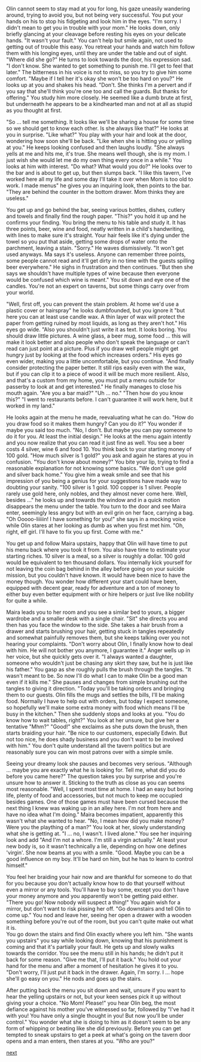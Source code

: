 Olin cannot seem to stay mad at you for long, his gaze uneasily wandering around, trying to avoid you, but not being very successful. You put your hands on his to stop his fidgeting and look him in the eyes. "I'm sorry. I didn't mean to get you in trouble with your mom." He looks down, only briefly glancing at your cleavage before resting his eyes on your delicate hands. "It wasn't your fault." You can't help but smile again, not used to getting out of trouble this easy. You retreat your hands and watch him follow them with his longing eyes, until they are under the table and out of sight. "Where did she go?" He turns to look towards the door, his expression sad. "I don't know. She wanted to get something to punish me. I'll get to feel that later." The bitterness in his voice is not to miss, so you try to give him some comfort. "Maybe if I tell her it's okay she won't be too hard on you?" He looks up at you and shakes his head. "Don't. She thinks I'm a pervert and if you say that she'll think you're one too and call the guards. But thanks for offering." You study him more closely. He seemed like a dumb brute at first, but underneath he appears to be a kindhearted man and not at all as stupid as you thought at first.

"So ... tell me something. It looks like we'll be sharing a house for some time so we should get to know each other. Is she always like that?" He looks at you in surprise. "Like what?" You play with your hair and look at the door, wondering how soon she'll be back. "Like when she is hitting you or yelling at you." He keeps looking confused and then laughs loudly. "She always yells at me and hits me, it's true. She means well though, she is my mom. I just wish she would let me do my own thing every once in a while." You looks at him with interest. "Do what? What would you do?" He looks over to the bar and is about to get up, but then slumps back. "I like this tavern, I've worked here all my life and some day I'll take it over when Mom is too old to work. I made menus" he gives you an inquiring look, then points to the bar. "They are behind the counter in the bottom drawer. Mom thinks they are useless."

You get up and go behind the bar, seeing various bottles, dishes, cutlery and towels and finally find the rough paper. "This?" you hold it up and he confirms your finding. You bring the menu to his table and study it. It has three points, beer, wine and food, neatly written in a child's handwriting, with lines to make sure it's straight. Your hair feels like it's dying under the towel so you put that aside, getting some drops of water onto the parchment, leaving a stain. "Sorry." He waves dismissively. "It won't get used anyways. Ma says it's useless. Anyone can remember three points, some people cannot read and it'll get dirty in no time with the guests spilling beer everywhere." He sighs in frustration and then continues. "But then she says we shouldn't have multiple types of wine because then everyone would be confused which wine is meant." You sit down and eye one of the candles. You're not an expert on taverns, but some things carry over from your world.

"Well, first off, you can prevent the stain problem. At home we'd use a plastic cover or hairspray" he looks dumbfounded, but you ignore it "but here you can at least use candle wax. A thin layer of wax will protect the paper from getting ruined by most liquids, as long as they aren't hot." His eyes go wide. "Also you shouldn't just write it as text. It looks boring. You should draw little pictures. A wine glass, a beer mug, some food ... this will make it look better and also people who don't speak the language or can't read can just point at a picture. Plus if you draw well people might get hungry just by looking at the food which increases orders." His eyes go even wider, making you a little uncomfortable, but you continue. "And finally consider protecting the paper better. It still rips easily even with the wax, but if you can clip it to a piece of wood it will be much more resilient. Also, and that's a custom from my home, you must put a menu outside for passerby to look at and get interested." He finally manages to close his mouth again. "Are you a bar maid?" "Uh ... no." "Then how do you know this?" "I went to restaurants before. I can't guarantee it will work here, but it worked in my land."

He looks again at the menu he made, reevaluating what he can do. "How do you draw food so it makes them hungry? Can you do it?" You wonder if maybe you said too much. "No, I don't. But maybe you can pay someone to do it for you. At least the initial design." He looks at the menu again intently and you now realize that you can read it just fine as well. You see a beer costs 4 silver, wine 6 and food 10. You think back to your starting money of 100 gold. "How much silver is 1 gold?" you ask and again he stares at you in confusion. "You don't know about money?" You bite your lip, trying to find a reasonable explanation for not knowing some basics. "We don't use gold and silver back home." You give him a weak smile and see that his impression of you being a genius for your suggestions have made way to doubting your sanity. "100 silver is 1 gold. 100 copper is 1 silver. People rarely use gold here, only nobles, and they almost never come here. Well, besides ..." he looks up and towards the window and in a quick motion disappears the menu under the table. You turn to the door and see Maira enter, seemingly less angry but with an evil grin on her face, carrying a bag. "Oh Ooooo-liiiiin! I have something for you!" she says in a mocking voice while Olin stares at her looking as dumb as when you first met him. "Oh, right, elf girl. I'll have to fix you up first. Come with me."

You get up and follow Maira upstairs, happy that Olin will have time to put his menu back where you took it from. You also have time to estimate your starting riches. 10 silver is a meal, so a silver is roughly a dollar. 100 gold would be equivalent to ten thousand dollars. You internally kick yourself for not leaving the coin bag behind in the alley before going on your suicide mission, but you couldn't have known. It would have been nice to have the money though. You wonder how different your start could have been, equipped with decent gear, ready for adventure and a ton of money to either buy even better equipment with or hire helpers or just live like nobility for quite a while.

Maira leads you to her room and you see a similar bed to yours, a bigger wardrobe and a smaller desk with a single chair. "Sit" she directs you and then has you face the window to the side. She takes a hair brush from a drawer and starts brushing your hair, getting stuck in tangles repeatedly and somewhat painfully removes them, but she keeps talking over you not hearing your complaints. "Don't worry about Olin, I finally know how to deal with him. He will not bother you anymore, I guarantee it." Anger wells up in her voice, but she quickly gets over it. "I always wanted a daughter, someone who wouldn't just be chasing any skirt they saw, but he is just like his father." You gasp as she roughly pulls the brush through the tangles. "It wasn't meant to be. So now I'll do what I can to make Olin be a good man even if it kills me." She pauses and changes from simple brushing out the tangles to giving it direction. "Today you'll be taking orders and bringing them to our guests. Olin fills the mugs and settles the bills, I'll be making food. Normally I have to help out with orders, but today I expect someone, so hopefully we'll make some extra money with food which means I'll be busy in the kitchen." Then she suddenly stops and looks at you. "You do know how to wait tables, right?" You look at her unsure, but give her a tentative "Mhm?" "Good!" she exclaims as she puts down the brush, then starts braiding your hair. "Be nice to our customers, especially Edwin. But not too nice, he does shady business and you don't want to be involved with him." You don't quite understand all the tavern politics but are reasonably sure you can win most patrons over with a simple smile.

Seeing your dreamy look she pauses and becomes very serious. "Although ... maybe you are exactly what he is looking for. Tell me, what did you do before you came here?" The question takes you by surprise and you're unsure how to answer it. Sticking to the truth as close as you can seems most reasonable. "Well, I spent most time at home. I had an easy but boring life, plenty of food and accessories, but not much to keep me occupied besides games. One of those games must have been cursed because the next thing I knew was waking up in an alley here. I'm not from here and have no idea what I'm doing." Maira becomes impatient, apparently this wasn't what she wanted to hear. "No, I mean how did you make money? Were you the plaything of a man?" You look at her, slowly understanding what she is getting at. "I ... no, I wasn't. I lived alone." You see her inquiring look and add "And I'm not a whore. I'm still a virgin actually." At least your new body is, so it wasn't technically a lie, depending on how one defines 'virgin'. She now beams at you with a smile. "Good. Maybe you can be a good influence on my boy. It'll be hard on him, but he has to learn to control himself."

You feel her braiding your hair now and are thankful for someone to do that for you because you don't actually know how to do that yourself without even a mirror or any tools. You'll have to buy some, except you don't have your money anymore and you apparently won't be getting paid either. "There you go! Now nobody will suspect a thing!" You again wish for a mirror, but don't want to risk pissing her off. "Go downstairs and tell Olin to come up." You nod and leave her, seeing her open a drawer with a wooden something before you're out of the room, but you can't quite make out what it is.  
You go down the stairs and find Olin exactly where you left him. "She wants you upstairs" you say while looking down, knowing that his punishment is coming and that it's partially your fault. He gets up and slowly walks towards the corridor. You see the menu still in his hands; he didn't put it back for some reason. "Give me that, I'll put it back." You hold out your hand for the menu and after a moment of hesitation he gives it to you. "Don't worry, I'll just put it back in the drawer. Again, I'm sorry. I ... hope she'll go easy on you." He nods and goes up the stairs.

After putting back the menu you sit down and wait, unsure if you want to hear the yelling upstairs or not, but your keen senses pick it up without giving your a choice. "No Mom! Please!" you hear Olin beg, the most defiance against his mother you've witnessed so far, followed by "I've had it with you! You have only a single thought in you! But now you'll be under control." You wonder what she is doing to him as it doesn't seem to be any form of whipping or beating like she did previously. Before you can get tempted to sneak upstairs to get a peek at what's going on the tavern door opens and a man enters, then stares at you. "Who are you?"

[next](ch09.md)